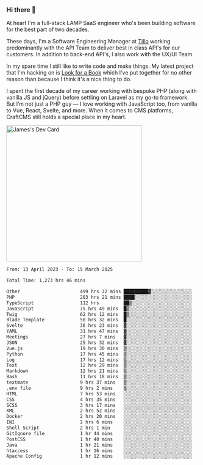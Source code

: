 ### Hi there 👋

<!--
**JamesNock/JamesNock** is a ✨ _special_ ✨ repository because its `README.md` (this file) appears on your GitHub profile.

Here are some ideas to get you started:

- 🔭 I’m currently working on ...
- 🌱 I’m currently learning ...
- 👯 I’m looking to collaborate on ...
- 🤔 I’m looking for help with ...
- 💬 Ask me about ...
- 📫 How to reach me: ...
- 😄 Pronouns: ...
- ⚡ Fun fact: ...
-->
At heart I'm a full-stack LAMP SaaS engineer who's been building software for the best part of two decades.

These days, I'm a Software Engineering Manager at [Tillo](https://www.tillo.io/) working predominantly with the API Team to deliver best in class API's for our customers. In addition to back-end API's, I also work with the UX/UI Team.

In my spare time I still like to write code and make things. My latest project that I'm hacking on is [Look for a Book](https://www.lookforabook.co.uk/) which I've put together for no other reason than because I think it's a nice thing to do.

I spent the first decade of my career working with bespoke PHP (along with vanilla JS and jQuery) before settling on Laravel as my go-to framework. But I’m not just a PHP guy — I love working with JavaScript too, from vanilla to Vue, React, Svelte, and more. When it comes to CMS platforms, CraftCMS still holds a special place in my heart.

<a href="https://app.daily.dev/h2onock"><img src="https://api.daily.dev/devcards/v2/XQraFlxE3JPWOlcSuOB2K.png?type=default&r=18u" width="356" alt="James's Dev Card"/></a>

<!--START_SECTION:waka-->

```txt
From: 13 April 2023 - To: 15 March 2025

Total Time: 1,273 hrs 46 mins

Other                      499 hrs 32 mins █████████▓░░░░░░░░░░░░░░░   39.22 %
PHP                        203 hrs 21 mins ████░░░░░░░░░░░░░░░░░░░░░   15.97 %
TypeScript                 112 hrs         ██▒░░░░░░░░░░░░░░░░░░░░░░   08.79 %
JavaScript                 75 hrs 49 mins  █▒░░░░░░░░░░░░░░░░░░░░░░░   05.95 %
Twig                       62 hrs 12 mins  █▒░░░░░░░░░░░░░░░░░░░░░░░   04.88 %
Blade Template             50 hrs 32 mins  █░░░░░░░░░░░░░░░░░░░░░░░░   03.97 %
Svelte                     36 hrs 23 mins  ▓░░░░░░░░░░░░░░░░░░░░░░░░   02.86 %
YAML                       31 hrs 47 mins  ▓░░░░░░░░░░░░░░░░░░░░░░░░   02.50 %
Meetings                   27 hrs 7 mins   ▓░░░░░░░░░░░░░░░░░░░░░░░░   02.13 %
JSON                       25 hrs 32 mins  ▓░░░░░░░░░░░░░░░░░░░░░░░░   02.01 %
Vue.js                     19 hrs 30 mins  ▒░░░░░░░░░░░░░░░░░░░░░░░░   01.53 %
Python                     17 hrs 45 mins  ▒░░░░░░░░░░░░░░░░░░░░░░░░   01.39 %
Log                        17 hrs 12 mins  ▒░░░░░░░░░░░░░░░░░░░░░░░░   01.35 %
Text                       12 hrs 29 mins  ▒░░░░░░░░░░░░░░░░░░░░░░░░   00.98 %
Markdown                   12 hrs 21 mins  ▒░░░░░░░░░░░░░░░░░░░░░░░░   00.97 %
Bash                       11 hrs 18 mins  ▒░░░░░░░░░░░░░░░░░░░░░░░░   00.89 %
textmate                   9 hrs 37 mins   ▒░░░░░░░░░░░░░░░░░░░░░░░░   00.76 %
.env file                  9 hrs 2 mins    ▒░░░░░░░░░░░░░░░░░░░░░░░░   00.71 %
HTML                       7 hrs 53 mins   ░░░░░░░░░░░░░░░░░░░░░░░░░   00.62 %
CSS                        4 hrs 35 mins   ░░░░░░░░░░░░░░░░░░░░░░░░░   00.36 %
SCSS                       3 hrs 17 mins   ░░░░░░░░░░░░░░░░░░░░░░░░░   00.26 %
XML                        2 hrs 52 mins   ░░░░░░░░░░░░░░░░░░░░░░░░░   00.23 %
Docker                     2 hrs 20 mins   ░░░░░░░░░░░░░░░░░░░░░░░░░   00.18 %
INI                        2 hrs 6 mins    ░░░░░░░░░░░░░░░░░░░░░░░░░   00.17 %
Shell Script               2 hrs 1 min     ░░░░░░░░░░░░░░░░░░░░░░░░░   00.16 %
GitIgnore file             1 hr 44 mins    ░░░░░░░░░░░░░░░░░░░░░░░░░   00.14 %
PostCSS                    1 hr 40 mins    ░░░░░░░░░░░░░░░░░░░░░░░░░   00.13 %
Java                       1 hr 21 mins    ░░░░░░░░░░░░░░░░░░░░░░░░░   00.11 %
htaccess                   1 hr 16 mins    ░░░░░░░░░░░░░░░░░░░░░░░░░   00.10 %
Apache Config              1 hr 12 mins    ░░░░░░░░░░░░░░░░░░░░░░░░░   00.09 %
```

<!--END_SECTION:waka-->
